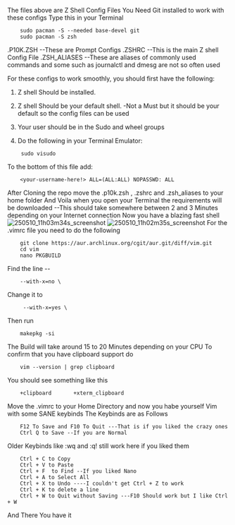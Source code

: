 The files above are Z Shell Config Files 
You Need Git installed to work with these configs
Type this in your Terminal 

        sudo pacman -S --needed base-devel git 
        sudo pacman -S zsh
        
.P10K.ZSH      --These are Prompt Configs
.ZSHRC        --This is the main Z shell Config File
.ZSH_ALIASES  --These are aliases of commonly used commands and some such as journalctl and dmesg are not so often used


For these configs to work smoothly, you should first have the following:
1. Z shell Should be installed.
2. Z shell Should be your default shell.  -Not a Must but it should be your default so the config files can be used
3. Your user should be in the Sudo and wheel groups
4. Do the following in your Terminal Emulator:

        sudo visudo
   
To the bottom of this file add:

        <your-username-here!> ALL=(ALL:ALL) NOPASSWD: ALL
        
After Cloning the repo move the .p10k.zsh , .zshrc and .zsh_aliases to your home folder
And Voila when you open your Terminal the requirements will be downloaded --This should take somewhere between 2 and 3 Minutes depending on your Internet connection
Now you have a blazing fast shell![250510_11h03m34s_screenshot](https://github.com/user-attachments/assets/363efbc5-a786-47c1-bb02-4be9170230e9)
![250510_11h02m35s_screenshot](https://github.com/user-attachments/assets/e52f6a88-6548-4b7b-b600-d48bcbe5d941)
For the .vimrc file you need to do the following 

        git clone https://aur.archlinux.org/cgit/aur.git/diff/vim.git
        cd vim
        nano PKGBUILD
Find the line -- 

        --with-x=no \
Change it to 

         --with-x=yes \
Then run 

        makepkg -si
The Build will take around 15 to 20 Minutes depending on your CPU 
To confirm that you have clipboard support do

        vim --version | grep clipboard
You should see something like this

        +clipboard       +xterm_clipboard
Move the .vimrc to your Home Directory and now you habe yourself Vim with some SANE keybinds
The Keybinds are as Follows

        F12 To Save and F10 To Quit ---That is if you liked the crazy ones
        Ctrl Q to Save --If you are Normal
Older Keybinds like :wq and :q! still work here if you liked them

        Ctrl + C to Copy
        Ctrl + V to Paste
        Ctrl + F  to Find --If you liked Nano 
        Ctrl + A to Select All
        Ctrl + X to Undo ----I couldn't get Ctrl + Z to work 
        Ctrl + K to delete a line 
        Ctrl + W to Quit without Saving ---F10 Should work but I like Ctrl + W
And There You have it



